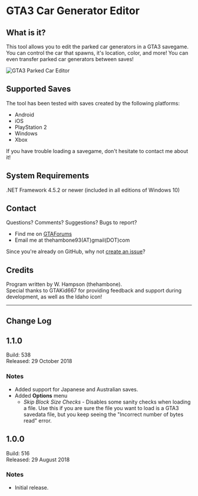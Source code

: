 GTA3 Car Generator Editor
=========================

What is it?
-----------
This tool allows you to edit the parked car generators in a GTA3 savegame. You
can control the car that spawns, it's location, color, and more! You can even
transfer parked car generators between saves!

![GTA3 Parked Car Editor](https://i.imgur.com/MlSfWvE.png)

Supported Saves
---------------
The tool has been tested with saves created by the following platforms:
  * Android
  * iOS
  * PlayStation 2
  * Windows
  * Xbox

If you have trouble loading a savegame, don't hesitate to contact me about it!


System Requirements
-------------------
.NET Framework 4.5.2 or newer (included in all editions of Windows 10)


Contact
-------
Questions? Comments? Suggestions? Bugs to report?  
  * Find me on [GTAForums](http://gtaforums.com/index.php?showuser=907241)
  * Email me at thehambone93(AT)gmail(DOT)com

Since you're already on GitHub, why not
[create an issue](https://github.com/whampson/gta3-cargen-editor/issues)?


Credits
-------
Program written by W. Hampson (thehambone).  
Special thanks to GTAKid667 for providing feedback and support during
development, as well as the Idaho icon!

-------------------------------------------------------------------------------

Change Log
----------

## 1.1.0
   Build: 538  
Released: 29 October 2018

### Notes
  * Added support for Japanese and Australian saves.
  * Added **Options** menu
      - *Skip Block Size Checks* - Disables some sanity checks when loading a file. Use this if you are sure the file you want to load is a GTA3 savedata file, but you keep seeing the "Incorrect number of bytes read" error.
## 1.0.0
   Build: 516  
Released: 29 August 2018

### Notes
  * Initial release.
